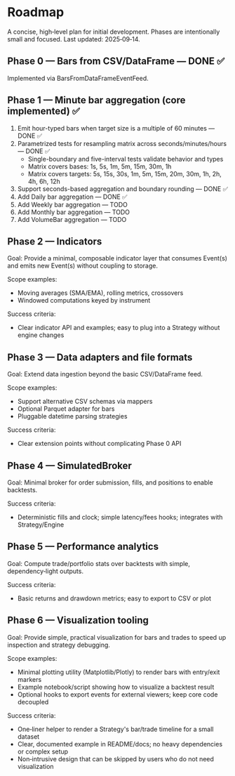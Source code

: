 # Roadmap

A concise, high‑level plan for initial development. Phases are intentionally small and
focused. Last updated: 2025‑09‑14.

## Phase 0 — Bars from CSV/DataFrame — DONE ✅

Implemented via BarsFromDataFrameEventFeed.

## Phase 1 — Minute bar aggregation (core implemented) ✅

1. Emit hour-typed bars when target size is a multiple of 60 minutes — DONE ✅
2. Parametrized tests for resampling matrix across seconds/minutes/hours — DONE ✅
    - Single-boundary and five-interval tests validate behavior and types
    - Matrix covers bases: 1s, 5s, 1m, 5m, 15m, 30m, 1h
    - Matrix covers targets: 5s, 15s, 30s, 1m, 5m, 15m, 20m, 30m, 1h, 2h, 4h, 6h, 12h
3. Support seconds-based aggregation and boundary rounding — DONE ✅
4. Add Daily bar aggregation — DONE ✅
5. Add Weekly bar aggregation — TODO
6. Add Monthly bar aggregation — TODO
7. Add VolumeBar aggregation — TODO

## Phase 2 — Indicators

Goal: Provide a minimal, composable indicator layer that consumes Event(s) and emits new
Event(s) without coupling to storage.

Scope examples:
- Moving averages (SMA/EMA), rolling metrics, crossovers
- Windowed computations keyed by instrument

Success criteria:
- Clear indicator API and examples; easy to plug into a Strategy without engine changes

## Phase 3 — Data adapters and file formats

Goal: Extend data ingestion beyond the basic CSV/DataFrame feed.

Scope examples:
- Support alternative CSV schemas via mappers
- Optional Parquet adapter for bars
- Pluggable datetime parsing strategies

Success criteria:
- Clear extension points without complicating Phase 0 API

## Phase 4 — SimulatedBroker

Goal: Minimal broker for order submission, fills, and positions to enable backtests.

Success criteria:
- Deterministic fills and clock; simple latency/fees hooks; integrates with Strategy/Engine

## Phase 5 — Performance analytics

Goal: Compute trade/portfolio stats over backtests with simple, dependency‑light outputs.

Success criteria:
- Basic returns and drawdown metrics; easy to export to CSV or plot

## Phase 6 — Visualization tooling

Goal: Provide simple, practical visualization for bars and trades to speed up inspection and
strategy debugging.

Scope examples:
- Minimal plotting utility (Matplotlib/Plotly) to render bars with entry/exit markers
- Example notebook/script showing how to visualize a backtest result
- Optional hooks to export events for external viewers; keep core code decoupled

Success criteria:
- One‑liner helper to render a Strategy's bar/trade timeline for a small dataset
- Clear, documented example in README/docs; no heavy dependencies or complex setup
- Non‑intrusive design that can be skipped by users who do not need visualization
